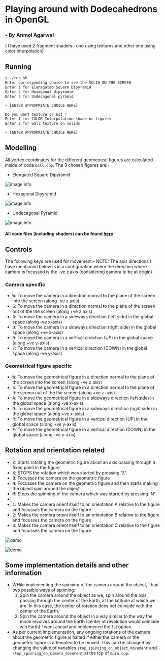 # Playing around with Dodecahedrons in OpenGL
### - By Anmol Agarwal
( I have used 2 fragment shaders : one using textures and other one using color interpolation)

## Running
```bash
$ ./run.sh
Enter corresponding choice to see the SOLID ON THE SCREEN
Enter 1 for Elonagated Square Dipyramid
Enter 2 for Hexagonal dipyramid
Enter 3 for Undecagonal pyramid

> [ENTER APPROPRIATE CHOICE HERE]

Do you want texture or not ?
Enter 1 for COLOR Interpolation shade on figures
Enter 2 for wall texture on solids

> [ENTER APPROPRIATE CHOICE HERE]
```

## Modelling
All vertex coordinates for the different geometrical figures are calculated inside of code `ball.cpp`.
The 3 chosen figures are:-
* Elongated Square Dipyramid

![image info](./images/fig1_interpolation.png)

* Hexagonal Dipyramid

![image info](./images/fig2_texture.png)

* Undecagonal Pyramid

![image info](./images/fig3_interpolation.png)


#### All code files (including shaders) can be found [here](./source)

## Controls
The following keys are used for movement:-
NOTE: The axis directions I have mentioned below is in a configuration where the direction where camera is focussed is the -ve z axis (considering camera to be at origin)

### Camera specific
- <kbd>W</kbd>: To move the camera in a direction normal to the plane of the screen into the screen (along -ve z axis)
- <kbd>S</kbd>: To move the camera in a direction normal to the plane of the screen out of the the screen (along +ve z axis)
- <kbd>A</kbd>: To move the camera in a sideways direction (left side) in the global space (along -ve x-axis)
- <kbd>D</kbd>: To move the camera in a sideways direction (right side) in the global space (along +ve x-axis)
- <kbd>R</kbd>: To move the camera in a vertical direction (UP) in the global space (along +ve y-axis)
- <kbd>F</kbd>: To move the camera in a vertical direction (DOWN) in the global space (along -ve y-axis)

### Geometrical figure specific
- <kbd>W</kbd>: To move the geometrical figure in a direction normal to the plane of the screen into the screen (along -ve z axis)
- <kbd>S</kbd>: To move the geometrical figure in a direction normal to the plane of the screen out of the the screen (along +ve z axis)
- <kbd>A</kbd>: To move the geometrical figure in a sideways direction (left side) in the global space (along -ve x-axis)
- <kbd>D</kbd>: To move the geometrical figure in a sideways direction (right side) in the global space (along +ve x-axis)
- <kbd>R</kbd>: To move the geometrical figure in a vertical direction (UP) in the global space (along +ve y-axis)
- <kbd>F</kbd>: To move the geometrical figure in a vertical direction (DOWN) in the global space (along -ve y-axis)

## Rotation and orientation related
- <kbd>Z</kbd>: Starts rotating the geometric figure about an axis passing through a fixed point in the figure
- <kbd>X</kbd>: STOPS the rotation which was started by pressing 'Z'
- <kbd>B</kbd>: Focusses the camera on the geometric figure
- <kbd>N</kbd>:  Focusses the camera on the geometric figure and then starts making the object spin around the object
- <kbd>M</kbd>: Stops the spinning of the camera which was started by pressing 'N'
- 
- <kbd>1</kbd>: Makes the camera orient itself to an orientation A relative to the figure and focusses the camera on the figure
- <kbd>2</kbd>: Makes the camera orient itself to an orientation B relative to the figure and focusses the camera on the figure
- <kbd>3</kbd>: Makes the camera orient itself to an orientation C relative to the figure and focusses the camera on the figure


![demo](./images/demo2.gif)

![demo](./images/demo.gif)


## Some implementation details and other information
* WHile implementing the spinning of the camera around the object, I had two possible ways of spinning:
    1. Spin the camera around the object as we, spin around the axis passing through the center of the Earth, at the latitude at which we are. In this case, the center of rotation does not coincide with the center of the Earth. 
    2. Spin the camera around the object in a way similar to the way the moon revolves around the Earth (center of revolution would coincide wih Earth)
    I went ahead and implemened the 1st option.
* As per current implementation, any ongoing rotations of the camera about the geometric figure is halted if either the camera or the geometric figure is attempted to be moved. This can be changed by changing the value of variables `stop_spinning_on_object_movement` and `stop_spinning_on_camera_movement` at the top of `main.cpp`.
